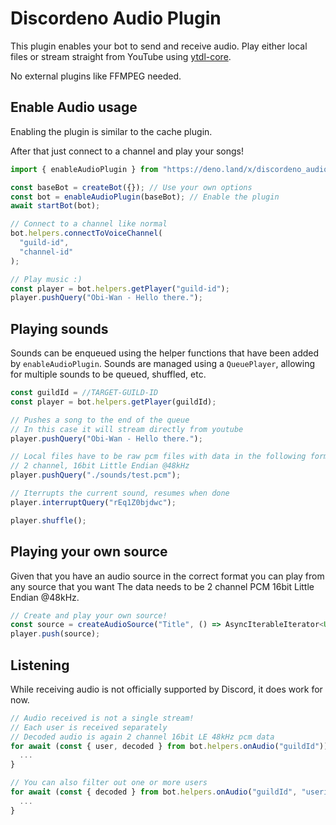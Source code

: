 # Discordeno Audio Plugin

This plugin enables your bot to send and receive audio.
Play either local files or stream straight from YouTube using [ytdl-core](https://github.com/DjDeveloperr/ytdl_core).

No external plugins like FFMPEG needed.

## Enable Audio usage

Enabling the plugin is similar to the cache plugin.

After that just connect to a channel and play your songs!

```js
import { enableAudioPlugin } from "https://deno.land/x/discordeno_audio_plugin/mod.ts";

const baseBot = createBot({}); // Use your own options
const bot = enableAudioPlugin(baseBot); // Enable the plugin
await startBot(bot);

// Connect to a channel like normal
bot.helpers.connectToVoiceChannel(
  "guild-id",
  "channel-id"
);

// Play music :)
const player = bot.helpers.getPlayer("guild-id");
player.pushQuery("Obi-Wan - Hello there.");
```

## Playing sounds

Sounds can be enqueued using the helper functions that have been added by `enableAudioPlugin`.
Sounds are managed using a `QueuePlayer`, allowing for multiple sounds to be queued, shuffled, etc.

```js
const guildId = //TARGET-GUILD-ID
const player = bot.helpers.getPlayer(guildId);

// Pushes a song to the end of the queue
// In this case it will stream directly from youtube
player.pushQuery("Obi-Wan - Hello there.");

// Local files have to be raw pcm files with data in the following format:
// 2 channel, 16bit Little Endian @48kHz
player.pushQuery("./sounds/test.pcm"); 

// Iterrupts the current sound, resumes when done
player.interruptQuery("rEq1Z0bjdwc"); 

player.shuffle();
```

## Playing your own source

Given that you have an audio source in the correct format you can play from any source that you want
The data needs to be 2 channel PCM 16bit Little Endian @48kHz.
```js
// Create and play your own source!
const source = createAudioSource("Title", () => AsyncIterableIterator<Uint8Array>)
player.push(source); 
```

## Listening

While receiving audio is not officially supported by Discord, it does work for now.

```js
// Audio received is not a single stream!
// Each user is received separately
// Decoded audio is again 2 channel 16bit LE 48kHz pcm data
for await (const { user, decoded } from bot.helpers.onAudio("guildId")) {
  ...
}

// You can also filter out one or more users
for await (const { decoded } from bot.helpers.onAudio("guildId", "userid")) {
  ...
}
```